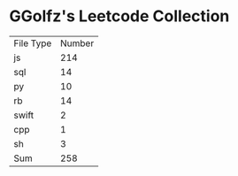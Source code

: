 # GGolfz's Leetcode Collection

<table><tr><td>File Type</td><td>Number</td></tr><tr><td>js</td><td>214</td></tr><tr><td>sql</td><td>14</td></tr><tr><td>py</td><td>10</td></tr><tr><td>rb</td><td>14</td></tr><tr><td>swift</td><td>2</td></tr><tr><td>cpp</td><td>1</td></tr><tr><td>sh</td><td>3</td></tr><tr><td>Sum</td><td>258</td></tr></table>